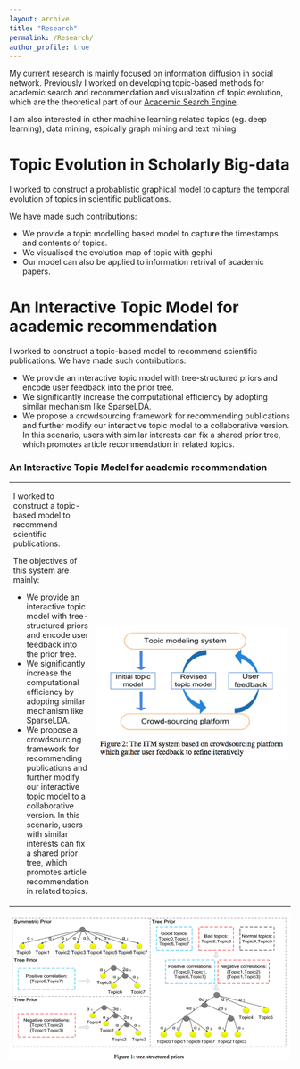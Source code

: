 ```yaml
---
layout: archive
title: "Research"
permalink: /Research/
author_profile: true
---
```

My current research is mainly focused on information diffusion in social network. 
Previously I worked on developing topic-based methods for academic search and recommendation and visualzation of topic evolution, which are the theoretical part of our [Academic Search Engine](http://acemap.sjtu.edu.cn).

I am also interested in other machine learning related topics (eg. deep learning), data mining, espically graph mining and text mining. 


Topic Evolution in Scholarly Big-data
============
I worked to construct a probablistic graphical model to capture the temporal evolution of topics in scientific publications.

We have made such contributions:
* We provide a topic modelling based model to capture the timestamps and contents of topics.
* We visualised the evolution map of topic with gephi
* Our model can also be applied to information retrival of academic papers.

An Interactive Topic Model for academic recommendation
============
I worked to construct a topic-based model to recommend scientific publications.
We have made such contributions:
* We provide an interactive topic model with tree-structured priors and encode user feedback into the prior tree.
* We significantly increase the computational efficiency by adopting similar mechanism like SparseLDA. 
* We propose a crowdsourcing framework for recommending publications and further modify our interactive topic model     to a collaborative version. In this scenario, users with similar interests can fix a shared prior tree, which promotes article recommendation in related topics.
<div class="resume-item">
    <h3 class="resume-item-title">An Interactive Topic Model for academic recommendation</h3>
    <table>
    <tbody>
    <tr>
        <td><p>I worked to construct a topic-based model to recommend scientific publications.</p>
	<p>The objectives of this system are mainly:</p>
          <ul class="resume-item-list">
            <li>We provide an interactive topic model with tree-structured priors and encode user feedback into the prior tree.</li>
            <li>We significantly increase the computational efficiency by adopting similar mechanism like SparseLDA. </li>
            <li>We propose a crowdsourcing framework for recommending publications and further modify our interactive topic model to a collaborative version. In this scenario, users with similar interests can fix a shared prior tree, which promotes article recommendation in related topics.</li>
          </ul>
       	</td>
        <td style="width:340px">
        	<img src="/images/itm1.png" width:90%">
        </td>
         </tr>
  </tbody>
  </table>
  <tr><img src="/images/itm2.png" width:90%"></tr>
</div>
